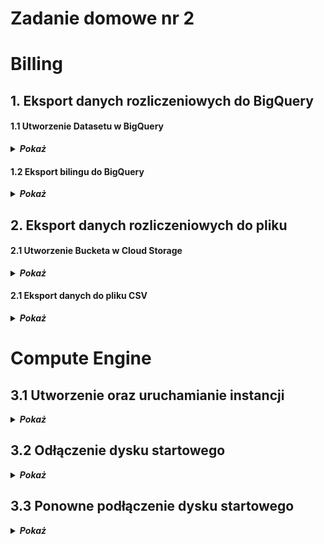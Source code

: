 # Zadanie domowe nr 2

# Billing

## 1. Eksport danych rozliczeniowych do BigQuery

#### 1.1 Utworzenie Datasetu w BigQuery

<details>
  <summary><b><i>Pokaż</i></b></summary>

![BigQuery](./img/20191208191122.jpg "BigQuery")
![BigQuery](./img/20191208190913.jpg "BigQuery")
</details>

#### 1.2 Eksport bilingu do BigQuery

<details>
  <summary><b><i>Pokaż</i></b></summary>

![Billing export](./img/20191208184604.jpg "Billing export")
![Billing export](./img/20191208185404.jpg "Billing export")
![Billing export](./img/20191208185448.jpg "Billing export")
</details>

## 2. Eksport danych rozliczeniowych do pliku

#### 2.1 Utworzenie Bucketa w Cloud Storage

<details>
  <summary><b><i>Pokaż</i></b></summary>

![Cloud Storage](./img/20191208192059.jpg "Cloud Storage")
![Cloud Storage](./img/20191208192350.jpg "Cloud Storage")
![Cloud Storage](./img/20191208192457.jpg "Cloud Storage")
![Cloud Storage](./img/20191208192434.jpg "Cloud Storage")
</details>

#### 2.1 Eksport danych do pliku CSV

<details>
  <summary><b><i>Pokaż</i></b></summary>

![Cloud Storage](./img/20191208192726.jpg "Cloud Storage")
![Cloud Storage](./img/20191208192928.jpg "Cloud Storage")
![Cloud Storage](./img/20191208192936.jpg "Cloud Storage")
</details>


# Compute Engine

## 3.1 Utworzenie oraz uruchamianie instancji

<details>
  <summary><b><i>Pokaż</i></b></summary>

![Compute Engine](./img/20191208194255.jpg "Compute Engine")
![Compute Engine](./img/20191208194713.jpg "Compute Engine")
![Compute Engine](./img/20191208194821.jpg "Compute Engine")
</details>

## 3.2 Odłączenie dysku startowego

<details>
  <summary><b><i>Pokaż</i></b></summary>

![Compute Engine](./img/20191208195218.jpg "Compute Engine")
![Compute Engine](./img/20191208195232.jpg "Compute Engine")
![Compute Engine](./img/20191208195408.jpg "Compute Engine")
</details>

## 3.3 Ponowne podłączenie dysku startowego

<details>
  <summary><b><i>Pokaż</i></b></summary>

![Compute Engine](./img/20191208195425.jpg "Compute Engine")
![Compute Engine](./img/20191208195456.jpg "Compute Engine")
![Compute Engine](./img/20191208195520.jpg "Compute Engine")
</details>

